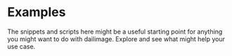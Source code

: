# Examples
The snippets and scripts here might be a useful starting point for anything
you might want to do with dailimage. Explore and see what might help your use
case.
